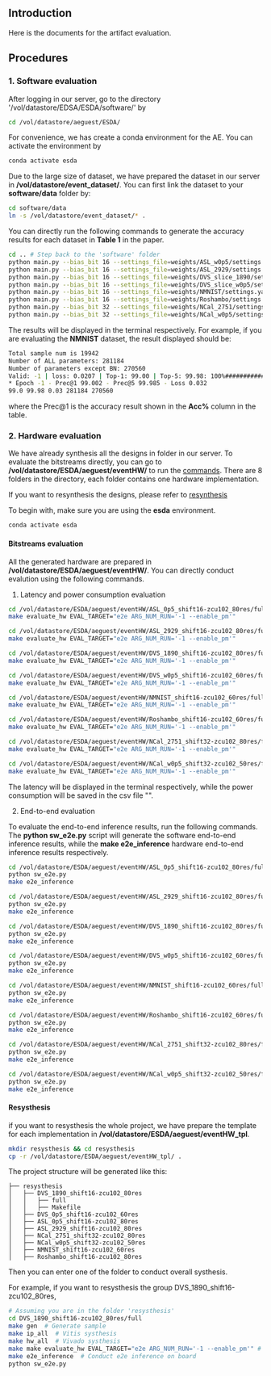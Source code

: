 

## Introduction

Here is the documents for the artifact evaluation.


## Procedures 

### 1. Software evaluation

After logging in our server, go to the directory '/vol/datastore/EDSA/ESDA/software/' by 

```bash
cd /vol/datastore/aeguest/ESDA/
```

For convenience, we has create a conda environment for the AE. 
You can activate the environment by

```bash
conda activate esda
```

Due to the large size of dataset, we have prepared the dataset in our server in **/vol/datastore/event_dataset/**. You can first link the dataset to your **software/data** folder by:

```bash
cd software/data
ln -s /vol/datastore/event_dataset/* .
```

You can directly run the following commands to generate the accuracy results for each dataset in **Table 1** in the paper.


```bash
cd .. # Step back to the 'software' folder
python main.py --bias_bit 16 --settings_file=weights/ASL_w0p5/settings.yaml --load weights/ASL_w0p5/ckpt.best.pth.tar --shift_bit 16 -e
python main.py --bias_bit 16 --settings_file=weights/ASL_2929/settings.yaml --load weights/ASL_2929/ckpt.best.pth.tar --shift_bit 16 -e
python main.py --bias_bit 16 --settings_file=weights/DVS_slice_1890/settings.yaml --load weights/DVS_slice_1890/ckpt.best.pth.tar --shift_bit 16 -e
python main.py --bias_bit 16 --settings_file=weights/DVS_slice_w0p5/settings.yaml --load weights/DVS_slice_w0p5/ckpt.best.pth.tar --shift_bit 16 -e
python main.py --bias_bit 16 --settings_file=weights/NMNIST/settings.yaml --load weights/NMNIST/ckpt.best.pth.tar --shift_bit 16 -e 
python main.py --bias_bit 16 --settings_file=weights/Roshambo/settings.yaml --load weights/Roshambo/ckpt.best.pth.tar --shift_bit 16 -e 
python main.py --bias_bit 32 --settings_file=weights/NCal_2751/settings.yaml --load weights/NCal_2751/ckpt.best.pth.tar --shift_bit 32 -e
python main.py --bias_bit 32 --settings_file=weights/NCal_w0p5/settings.yaml --load weights/NCal_w0p5/ckpt.best.pth.tar --shift_bit 32 -e
```

The results will be displayed in the terminal respectively.
For example, if you are evaluating the **NMNIST** dataset, the result displayed should be:

```bash
Total sample num is 19942
Number of ALL parameters: 281184
Number of parameters except BN: 270560
Valid: -1 | loss: 0.0207 | Top-1: 99.00 | Top-5: 99.98: 100%####################################################################| 78/78 [00:12<00:00,  6.43it/s]
* Epoch -1 - Prec@1 99.002 - Prec@5 99.985 - Loss 0.032
99.0 99.98 0.03 281184 270560
```
where the Prec@1 is the accuracy result shown in the **Acc%** column in the table.


### 2. Hardware evaluation


We have already synthesis all the designs in folder in our server. To evaluate the bitstreams directly, you can go to **/vol/datastore/ESDA/aeguest/eventHW/** to run the [commands](#bitstreams-evaluation).
 There are 8 folders in the directory, each folder contains one hardware implementation. 

If you want to resynthesis the designs, please refer to [resynthesis](#resysthesis)

To begin with, make sure you are using the **esda** environment.

```bash
conda activate esda
```

#### Bitstreams evaluation

All the generated hardware are prepared in **/vol/datastore/ESDA/aeguest/eventHW/**. You can directly conduct evalution using the following commands.


1. Latency and power consumption evaluation

```bash
cd /vol/datastore/ESDA/aeguest/eventHW/ASL_0p5_shift16-zcu102_80res/full/
make evaluate_hw EVAL_TARGET="e2e ARG_NUM_RUN='-1 --enable_pm'"
```

```bash
cd /vol/datastore/ESDA/aeguest/eventHW/ASL_2929_shift16-zcu102_80res/full/
make evaluate_hw EVAL_TARGET="e2e ARG_NUM_RUN='-1 --enable_pm'"
```

```bash
cd /vol/datastore/ESDA/aeguest/eventHW/DVS_1890_shift16-zcu102_80res/full/
make evaluate_hw EVAL_TARGET="e2e ARG_NUM_RUN='-1 --enable_pm'"
```

```bash
cd /vol/datastore/ESDA/aeguest/eventHW/DVS_w0p5_shift16-zcu102_60res/full/
make evaluate_hw EVAL_TARGET="e2e ARG_NUM_RUN='-1 --enable_pm'"
```

```bash
cd /vol/datastore/ESDA/aeguest/eventHW/NMNIST_shift16-zcu102_60res/full/
make evaluate_hw EVAL_TARGET="e2e ARG_NUM_RUN='-1 --enable_pm'"
```

```bash
cd /vol/datastore/ESDA/aeguest/eventHW/Roshambo_shift16-zcu102_60res/full/
make evaluate_hw EVAL_TARGET="e2e ARG_NUM_RUN='-1 --enable_pm'"
```

```bash
cd /vol/datastore/ESDA/aeguest/eventHW/NCal_2751_shift32-zcu102_80res/full/
make evaluate_hw EVAL_TARGET="e2e ARG_NUM_RUN='-1 --enable_pm'"
```

```bash
cd /vol/datastore/ESDA/aeguest/eventHW/NCal_w0p5_shift32-zcu102_50res/full/
make evaluate_hw EVAL_TARGET="e2e ARG_NUM_RUN='-1 --enable_pm'"
```

The latency will be displayed in the terminal respectively, while the power consumption will be saved in the csv file "".



2. End-to-end evaluation

To evaluate the end-to-end inference results, run the following commands.
The **python sw_e2e.py** script will generate the software end-to-end inference results, while the **make e2e_inference** hardware end-to-end inference results respectively.

```bash
cd /vol/datastore/ESDA/aeguest/eventHW/ASL_0p5_shift16-zcu102_80res/full/
python sw_e2e.py
make e2e_inference
```

```bash
cd /vol/datastore/ESDA/aeguest/eventHW/ASL_2929_shift16-zcu102_80res/full/
python sw_e2e.py
make e2e_inference
```

```bash
cd /vol/datastore/ESDA/aeguest/eventHW/DVS_1890_shift16-zcu102_80res/full/
python sw_e2e.py
make e2e_inference
```

```bash 
cd /vol/datastore/ESDA/aeguest/eventHW/DVS_w0p5_shift16-zcu102_60res/full/
python sw_e2e.py
make e2e_inference
```

```bash
cd /vol/datastore/ESDA/aeguest/eventHW/NMNIST_shift16-zcu102_60res/full/
python sw_e2e.py
make e2e_inference
```

```bash
cd /vol/datastore/ESDA/aeguest/eventHW/Roshambo_shift16-zcu102_60res/full/
python sw_e2e.py
make e2e_inference
```

```bash
cd /vol/datastore/ESDA/aeguest/eventHW/NCal_2751_shift32-zcu102_80res/full/
python sw_e2e.py
make e2e_inference
```

```bash
cd /vol/datastore/ESDA/aeguest/eventHW/NCal_w0p5_shift32-zcu102_50res/full/
python sw_e2e.py
make e2e_inference
```


#### Resysthesis
if you want to resysthesis the whole project, we have prepare the template for each implementation in **/vol/datastore/ESDA/aeguest/eventHW_tpl**.

```bash
mkdir resysthesis && cd resysthesis
cp -r /vol/datastore/ESDA/aeguest/eventHW_tpl/ .
```

The project structure will be generated like this:

```
├── resysthesis
│   ├── DVS_1890_shift16-zcu102_80res
│   │   ├── full
│   │   ├── Makefile
│   ├── DVS_0p5_shift16-zcu102_60res
│   ├── ASL_0p5_shift16-zcu102_80res
│   ├── ASL_2929_shift16-zcu102_80res
│   ├── NCal_2751_shift32-zcu102_80res
│   ├── NCal_w0p5_shift32-zcu102_50res
│   ├── NMNIST_shift16-zcu102_60res
│   ├── Roshambo_shift16-zcu102_80res
```

Then you can enter one of the folder to conduct overall systhesis.

For example, if you want to resysthesis the group DVS_1890_shift16-zcu102_80res, 

```bash
# Assuming you are in the folder 'resysthesis'
cd DVS_1890_shift16-zcu102_80res/full
make gen  # Generate sample
make ip_all  # Vitis systhesis
make hw_all  # Vivado systhesis
make make evaluate_hw EVAL_TARGET="e2e ARG_NUM_RUN='-1 --enable_pm'" # Evaluate the latency and power consumption
make e2e_inference  # Conduct e2e inference on board
python sw_e2e.py 
```
